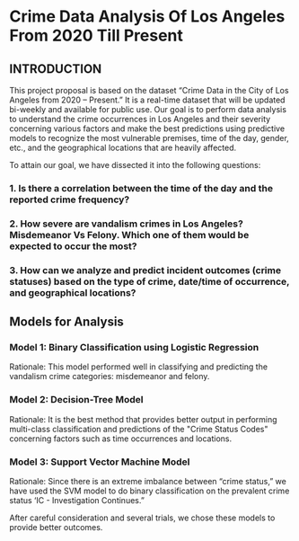 # Crime Data Analysis Of Los Angeles From 2020 Till Present

## INTRODUCTION
This project proposal is based on the dataset “Crime Data in the City of Los Angeles from 2020 – Present.” It is a real-time dataset that will be updated bi-weekly and available for public use. Our goal is to perform data analysis to understand the crime occurrences in Los Angeles and their severity concerning various factors and make the best predictions using predictive models to recognize the most vulnerable premises, time of the day, gender, etc., and the geographical locations that are heavily affected. 

To attain our goal, we have dissected it into the following questions: 
### 1. Is there a correlation between the time of the day and the reported crime frequency? 
### 2. How severe are vandalism crimes in Los Angeles? Misdemeanor Vs Felony. Which one of them would be expected to occur the most?​ 
### 3. How can we analyze and predict incident outcomes (crime statuses) based on the type of crime, date/time of occurrence, and geographical locations? 

## Models for Analysis 

### Model 1: Binary Classification using Logistic Regression 
Rationale: This model performed well in classifying and predicting the vandalism crime categories: misdemeanor and felony. 

### Model 2: Decision-Tree Model 
Rationale: It is the best method that provides better output in performing multi-class classification and predictions of the "Crime Status Codes" concerning factors such as time occurrences and locations.​ 

### Model 3: Support Vector Machine Model 
Rationale: Since there is an extreme imbalance between “crime status,” we have used the SVM model to do binary classification on the prevalent crime status ‘IC - Investigation Continues.” 

After careful consideration and several trials, we chose these models to provide better outcomes. 

 
